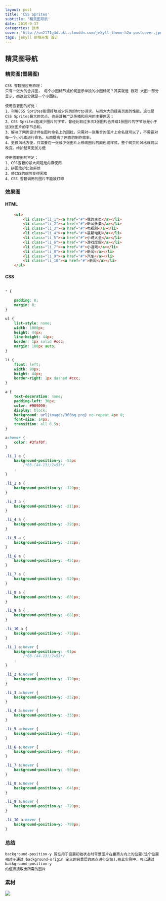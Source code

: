 ```yaml
---
layout: post
title: 'CSS Sprites'
subtitle: '精灵图导航'
date: 2019-9-17
categories: 技术
cover: 'http://on2171g4d.bkt.clouddn.com/jekyll-theme-h2o-postcover.jpg'
tags: jekyll 前端开发 设计
---
```


## 精灵图导航

### 精灵图(雪碧图)
	CSS 雪碧图应用原理：
	只有一张大的合并图， 每个小图标节点如何显示单独的小图标呢？其实就是 截取 大图一部分显示，而这部分就是一个小图标。

	使用雪碧图的好处：
	1、利用CSS Sprites能很好地减少网页的http请求，从而大大的提高页面的性能，这也是CSS Sprites最大的优点，也是其被广泛传播和应用的主要原因； 
	2、CSS Sprites能减少图片的字节，曾经比较过多次3张图片合并成1张图片的字节总是小于这3张图片的字节总和。 
	3、解决了网页设计师在图片命名上的困扰，只需对一张集合的图片上命名就可以了，不需要对每一个小元素进行命名，从而提高了网页的制作效率。 
	4、更换风格方便，只需要在一张或少张图片上修改图片的颜色或样式，整个网页的风格就可以改变。维护起来更加方便 

	使用雪碧图的不足：
	1、CSS雪碧的最大问题是内存使用
	2、拼图维护比较麻烦
	3、使CSS的编写变得困难    
	4、CSS 雪碧调用的图片不能被打印



### 效果图

#### HTML

``` html
    <ul>
        <li class="li_1"><a href="#">我的主页</a></li>
        <li class="li_2"><a href="#">新闻头条</a></li>
        <li class="li_3"><a href="#">电视剧</a></li>
        <li class="li_4"><a href="#">最新电影</a></li>
        <li class="li_5"><a href="#">小说大全</a></li>
        <li class="li_6"><a href="#">游戏度假</a></li>
        <li class="li_7"><a href="#">小游戏</a></li>
        <li class="li_8"><a href="#">新闻</a></li>
        <li class="li_9"><a href="#">汽车</a></li>
        <li class="li_10"><a href="#">新闻</a></li>
    </ul>
```

#### CSS

``` css

* {

    padding: 0;
    margin: 0;
}

ul {
    list-style: none;
    width: 1000px;
    height: 44px;
    line-height: 44px;
    border: 1px solid #ccc;
    margin: 100px auto;
}

li {
    float: left;
    width: 99px;
    height: 44px;
    border-right: 1px dashed #ccc;
}

a {
    text-decoration: none;
    padding-left: 30px;
    color: #909090;
    display: block;
    background: url(images/360bg.png) no-repeat 4px 0;
    font-size: 14px;
    transition: all 0.5s;
}

a:hover {
    color: #3faf0f;
}

.li_1 a {
    background-position-y: -53px
        /*68-(44-13)/2=53*/
    ;
}

.li_2 a {
    background-position-y: -129px;
}

.li_3 a {
    background-position-y: -211px;
}

.li_4 a {
    background-position-y: -293px;
}

.li_5 a {
    background-position-y: -372px;
}

.li_6 a {
    background-position-y: -451px;
}

.li_7 a {
    background-position-y: -529px;
}

.li_8 a {
    background-position-y: -601px;
}

.li_9 a {
    background-position-y: -681px;
}

.li_10 a {
    background-position-y: -758px;
}

.li_1 a:hover {
    background-position-y: -91px
        /*68-(44-13)/2=53*/
    ;
}

.li_2 a:hover {
    background-position-y: -170px;
}

.li_3 a:hover {
    background-position-y: -252px;
}

.li_4 a:hover {
    background-position-y: -333px;
}

.li_5 a:hover {
    background-position-y: -412px;
}

.li_6 a:hover {
    background-position-y: -491px;
}

.li_7 a:hover {
    background-position-y: -565px;
}

.li_8 a:hover {
    background-position-y: -641px;
}

.li_9 a:hover {
    background-position-y: -720px;
}

.li_10 a:hover {
    background-position-y: -798px;
}
```
### 总结
	background-position-y 属性用于设置初始状态时背景图片在垂直方向上的位置(这个位置相对于通过 background-origin 定义的背景层的原点进行定位),在此实例中，可以通过background-position-y
	的值直接取出所需的图片

### 素材

![](../images/360bg.png)
